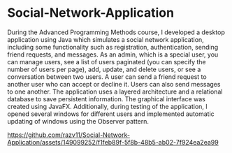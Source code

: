 # Social-Network-Application

During the Advanced Programming Methods course, I developed a desktop application using Java which simulates a social network application, including some functionality such as registration, authentication, sending friend requests, and messages. As an admin, which is a special user, you can manage users, see a list of users paginated (you can specify the number of users per page), add, update, and delete users, or see a conversation between two users. A user can send a friend request to another user who can accept or decline it. Users can also send messages to one another. 
The application uses a layered architecture and a relational database to save persistent information. The graphical interface was created using JavaFX. 
Additionally, during testing of the application, I opened several windows for different users and implemented automatic updating of windows using the Observer pattern.

https://github.com/razv11/Social-Network-Application/assets/149099252/f1feb89f-5f8b-48b5-ab02-7f924ea2ea99

